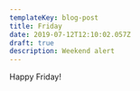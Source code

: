 ```yaml
---
templateKey: blog-post
title: Friday
date: 2019-07-12T12:10:02.057Z
draft: true
description: Weekend alert
---
```

Happy Friday!
